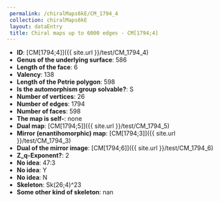 ```yaml
--- 
 permalink: /chiralMaps6kE/CM_1794_4 
 collection: chiralMaps6kE
 layout: dataEntry
 title: Chiral maps up to 6000 edges - CM[1794;4]
---
```


- **ID**: [CM[1794;4]]({{ site.url }}/test/CM_1794_4)
- **Genus of the underlying surface**: 586
- **Length of the face**: 6
- **Valency**: 138
- **Length of the Petrie polygon**: 598
- **Is the automorphism group solvable?**: S
- **Number of vertices**: 26
- **Number of edges**: 1794
- **Number of faces**: 598
- **The map is self-**: none
- **Dual map**: [CM[1794;5]]({{ site.url }}/test/CM_1794_5)
- **Mirror (enantihomorphic) map**: [CM[1794;3]]({{ site.url }}/test/CM_1794_3)
- **Dual of the mirror image**: [CM[1794;6]]({{ site.url }}/test/CM_1794_6)
- **Z_q-Exponent?**: 2
- **No idea**:  47:3
- **No idea**: Y
- **No idea**: N
- **Skeleton**: Sk(26;4)^23
- **Some other kind of skeleton**: nan
